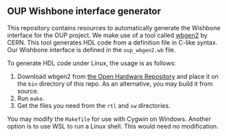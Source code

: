 ## OUP Wishbone interface generator

This repository contains resources to automatically generate the Wishbone interface for the OUP project. We make use of a tool called [wbgen2](https://ohwr.org/project/wishbone-gen/wikis/Home) by CERN. This tool generates HDL code from a definition file in C-like syntax. Our Wishbone interface is defined in the `oup_wbgen2.wb` file.

To generate HDL code under Linux, the usage is as follows:

1. Download wbgen2 from [the Open Hardware Repository](https://ohwr.org/project/wishbone-gen/wikis/Documents/Project-Attachments) and place it on the `bin` directory of this repo. As an alternative, you may build it from source.
2. Run `make`.
3. Get the files you need from the `rtl` and `sw` directories.

You may modify the `Makefile` for use with Cygwin on Windows. Another option is to use WSL to run a Linux shell. This would need no modification.